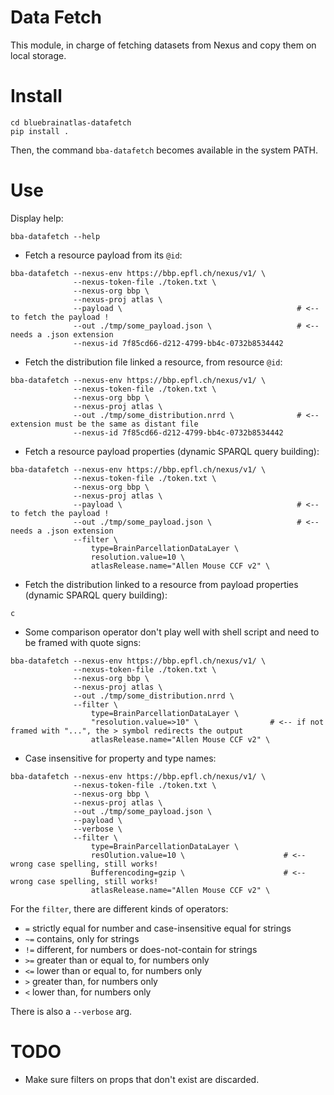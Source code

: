 # Data Fetch
This module, in charge of fetching datasets from Nexus and copy them on local storage.

# Install
```
cd bluebrainatlas-datafetch
pip install .
```

Then, the command `bba-datafetch` becomes available in the system PATH.

# Use
Display help:
```
bba-datafetch --help
```

- Fetch a resource payload from its `@id`:
```
bba-datafetch --nexus-env https://bbp.epfl.ch/nexus/v1/ \
              --nexus-token-file ./token.txt \
              --nexus-org bbp \
              --nexus-proj atlas \
              --payload \                                       # <-- to fetch the payload !
              --out ./tmp/some_payload.json \                   # <-- needs a .json extension
              --nexus-id 7f85cd66-d212-4799-bb4c-0732b8534442
```

- Fetch the distribution file linked a resource, from resource `@id`:
```
bba-datafetch --nexus-env https://bbp.epfl.ch/nexus/v1/ \
              --nexus-token-file ./token.txt \
              --nexus-org bbp \
              --nexus-proj atlas \
              --out ./tmp/some_distribution.nrrd \              # <-- extension must be the same as distant file
              --nexus-id 7f85cd66-d212-4799-bb4c-0732b8534442
```

- Fetch a resource payload properties (dynamic SPARQL query building):
```
bba-datafetch --nexus-env https://bbp.epfl.ch/nexus/v1/ \
              --nexus-token-file ./token.txt \
              --nexus-org bbp \
              --nexus-proj atlas \
              --payload \                                       # <-- to fetch the payload !
              --out ./tmp/some_payload.json \                   # <-- needs a .json extension
              --filter \
                  type=BrainParcellationDataLayer \
                  resolution.value=10 \
                  atlasRelease.name="Allen Mouse CCF v2" \
```


- Fetch the distribution linked to a resource from payload properties (dynamic SPARQL query building):
```
c
```

- Some comparison operator don't play well with shell script and need to be framed with quote signs:
```
bba-datafetch --nexus-env https://bbp.epfl.ch/nexus/v1/ \
              --nexus-token-file ./token.txt \
              --nexus-org bbp \
              --nexus-proj atlas \
              --out ./tmp/some_distribution.nrrd \
              --filter \
                  type=BrainParcellationDataLayer \
                  "resolution.value=>10" \                # <-- if not framed with "...", the > symbol redirects the output
                  atlasRelease.name="Allen Mouse CCF v2" \
```

- Case insensitive for property and type names:
```
bba-datafetch --nexus-env https://bbp.epfl.ch/nexus/v1/ \
              --nexus-token-file ./token.txt \
              --nexus-org bbp \
              --nexus-proj atlas \
              --out ./tmp/some_payload.json \
              --payload \
              --verbose \
              --filter \
                  type=BrainParcellationDataLayer \
                  resOlution.value=10 \                      # <-- wrong case spelling, still works!
                  Bufferencoding=gzip \                      # <-- wrong case spelling, still works!
                  atlasRelease.name="Allen Mouse CCF v2" \   
```


For the `filter`, there are different kinds of operators:
- `=` strictly equal for number and case-insensitive equal for strings
- `~=` contains, only for strings
- `!=` different, for numbers or does-not-contain for strings
- `>=` greater than or equal to, for numbers only
- `<=` lower than or equal to, for numbers only
- `>` greater than, for numbers only
- `<` lower than, for numbers only

There is also a `--verbose` arg.


# TODO
- Make sure filters on props that don't exist are discarded.
